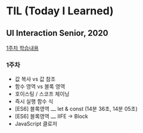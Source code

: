 # TIL (Today I Learned)

## UI Interaction Senior, 2020

<p><a href="./WEEK01.md">1주차 학습내용</a></p>

### 1주차

- 값 복사 vs 값 참조
- 함수 영역 vs 블록 영역
- 호이스팅 / 스코프 체이닝
- 즉시 실행 함수 식
- [ES6] 블록영역 ⎼ let & const (14분 36초, 14분 05초)
- [ES6] 블록영역 ⎼ IIFE → Block
- JavaScript 클로저
